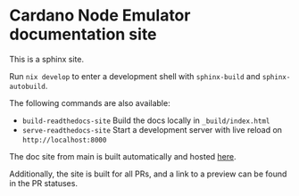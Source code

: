 # Cardano Node Emulator documentation site

This is a sphinx site.

Run `nix develop` to enter a development shell with `sphinx-build` and `sphinx-autobuild`.

The following commands are also available:

- `build-readthedocs-site`
  Build the docs locally in `_build/index.html`
- `serve-readthedocs-site`
  Start a development server with live reload on `http://localhost:8000`

The doc site from main is built automatically and hosted [here](https://cardano-node-emulator.readthedocs.io).

Additionally, the site is built for all PRs, and a link to a preview can be found in the PR statuses.
